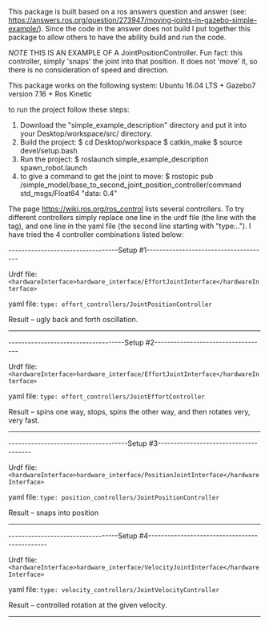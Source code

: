 This package is built based on a ros answers question and answer (see: https://answers.ros.org/question/273947/moving-joints-in-gazebo-simple-example/). Since the code in the answer does not build I put together this package to allow others to have the ability build and run the code.

*NOTE* THIS IS AN EXAMPLE OF A JointPositionController. Fun fact: this controller, simply 'snaps' the joint into that position. It does not 'move' it, so there is no consideration of speed and direction. 

This package works on the following system: Ubuntu 16.04 LTS + Gazebo7 version 7.16 + Ros Kinetic

to run the project follow these steps:
1) Download the "simple_example_description" directory and put it into your Desktop/workspace/src/ directory.
2) Build the project: 
       $ cd Desktop/workspace
       $ catkin_make
       $ source devel/setup.bash
3) Run the project:
       $ roslaunch simple_example_description spawn_robot.launch
4) to give a command to get the joint to move:
       $ rostopic pub /simple_model/base_to_second_joint_position_controller/command std_msgs/Float64 "data: 0.4"

The page https://wiki.ros.org/ros_control lists several controllers. To try different controllers simply replace one line in the urdf file (the line with the <hardwareInterface> tag), and one line in the yaml file (the second line starting with "type:.."). I have tried the 4 controller combinations listed below:

----------------------------------Setup #1--------------------------------------

Urdf file: 
`<hardwareInterface>hardware_interface/EffortJointInterface</hardwareInterface>`

yaml file:
`type: effort_controllers/JointPositionController`

Result – ugly back and forth oscillation.

--------------------------------------------------------------------------------


------------------------------------Setup #2-----------------------------------

Urdf file: 
`<hardwareInterface>hardware_interface/EffortJointInterface</hardwareInterface>`

yaml file:
`type: effort_controllers/JointEffortController`

Result – spins one way, stops, spins the other way, and then rotates very, very fast.

---------------------------------------------------------------------------------


-------------------------------------Setup #3--------------------------------------

Urdf file: 
`<hardwareInterface>hardware_interface/PositionJointInterface</hardwareInterface>`

yaml file:
`type: position_controllers/JointPositionController`

Result – snaps into position

-------------------------------------------------------------------------------------


----------------------------------Setup #4----------------------------------------------

Urdf file: 
`<hardwareInterface>hardware_interface/VelocityJointInterface</hardwareInterface>`

yaml file:
`type: velocity_controllers/JointVelocityController`

Result – controlled rotation at the given velocity.

--------------------------------------------------------------------------------------

